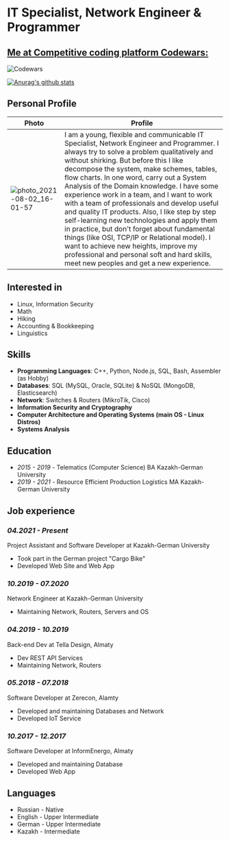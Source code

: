 # IT Specialist, Network Engineer & Programmer

## [Me at Competitive coding platform Codewars:](https://www.codewars.com/users/SA-Inc)
![Codewars](https://www.codewars.com/users/SA-Inc/badges/large)

[![Anurag's github stats](https://github-readme-stats.vercel.app/api?username=SA-Inc&count_private=true&show_icons=true&theme=synthwave)](https://github.com/anuraghazra/github-readme-stats)

## Personal Profile
| Photo | Profile |
| ------------- | ------------- |
| ![photo_2021-08-02_16-01-57](https://user-images.githubusercontent.com/26841074/136080838-3610d5d3-1939-4ebe-bf2e-266c155a083c.jpg)  | I am a young, flexible and communicable IT Specialist, Network Engineer and Programmer. I always try to solve a problem qualitatively and without shirking. But before this I like decompose the system, make schemes, tables, flow charts. In one word, carry out a System Analysis of the Domain knowledge. I have some experience work in a team, and I want to work with a team of professionals and develop useful and quality IT products. Also, I like step by step self-learning new technologies and apply them in practice, but don't forget about fundamental things (like OSI, TCP/IP or Relational model). I want to achieve new heights, improve my professional and personal soft and hard skills, meet new peoples and get a new experience. |

## Interested in
- Linux, Information Security
- Math
- Hiking
- Accounting & Bookkeeping
- Linguistics

## Skills
- **Programming Languages**: C++, Python, Node.js, SQL, Bash, Assembler (as Hobby)
- **Databases**: SQL (MySQL, Oracle, SQLite) & NoSQL (MongoDB, Elasticsearch)
- **Network**: Switches & Routers (MikroTik, Cisco)
- **Information Security and Cryptography**
- **Computer Architecture and Operating Systems (main OS - Linux Distros)**
- **Systems Analysis**

## Education
- _2015 - 2019_ - Telematics (Computer Science) BA Kazakh-German University
- _2019 - 2021_ - Resource Efficient Production Logistics MA Kazakh-German University

## Job experience
### _04.2021 - Present_
Project Assistant and Software Developer at Kazakh-German University
- Took part in the German project "Cargo Bike"
- Developed Web Site and Web App

### _10.2019 - 07.2020_
Network Engineer at Kazakh-German University
- Maintaining Network, Routers, Servers and OS

### _04.2019 - 10.2019_
Back-end Dev at Tella Design, Almaty
- Dev REST API Services
- Maintaining Network, Routers

### _05.2018 - 07.2018_
Software Developer at Zerecon, Alamty
- Developed and maintaining Databases and Network
- Developed IoT Service

### _10.2017 - 12.2017_
Software Developer at InformEnergo, Almaty
- Developed and maintaining Database
- Developed Web App

## Languages
- Russian - Native
- English - Upper Intermediate
- German - Upper Intermediate
- Kazakh - Intermediate

